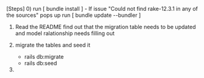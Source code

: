 [Steps]
0) run [ bundle install ]
    - If issue "Could not find rake-12.3.1 in any of the sources" pops up run [ bundle update --bundler ]

1) Read the README find out that the migration table needs to be updated and model ralationship needs filling out

2) migrate the tables and seed it
    - rails db:migrate
    - rails db:seed

3)